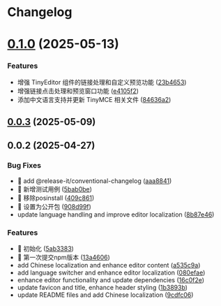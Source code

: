 # Changelog

# [0.1.0](https://github.com/kway-teow/tiny-react-editor/compare/v0.0.3...v0.1.0) (2025-05-13)


### Features

* 增强 TinyEditor 组件的链接处理和自定义预览功能 ([23b4653](https://github.com/kway-teow/tiny-react-editor/commit/23b4653d893c24efe780bf228eacb2050f85a4d9))
* 增强链接点击处理和预览窗口功能 ([e4105f2](https://github.com/kway-teow/tiny-react-editor/commit/e4105f29db1049ceb38bec6b4d164f90bdfe7fd9))
* 添加中文语言支持并更新 TinyMCE 相关文件 ([84636a2](https://github.com/kway-teow/tiny-react-editor/commit/84636a246f9db2b097fbcecdc1a44f4fbf2bfaa2))

## [0.0.3](https://github.com/kway-teow/tiny-react-editor/compare/v0.0.2...v0.0.3) (2025-05-09)

## 0.0.2 (2025-04-27)


### Bug Fixes

* 🐛 add @release-it/conventional-changelog ([aaa8841](https://github.com/kway-teow/tiny-react-editor/commit/aaa88418226ea6f9e986a32859e3d3b3f4842202))
* 🐛 新增测试用例 ([5bab0be](https://github.com/kway-teow/tiny-react-editor/commit/5bab0beac402600207bf15edb9f271cf9c1c1cb2))
* 🐛 移除posinstall ([409c861](https://github.com/kway-teow/tiny-react-editor/commit/409c86111d61caa9a49a105e4e9c9fabadbcbf20))
* 🐛 设置为公开包 ([908d99f](https://github.com/kway-teow/tiny-react-editor/commit/908d99ff9042217e967064fd9adfb7d7c59f3e42))
* update language handling and improve editor localization ([8b87e46](https://github.com/kway-teow/tiny-react-editor/commit/8b87e467718d6b1fcc28e262905e352ef8110ca0))


### Features

* 🎸 初始化 ([5ab3383](https://github.com/kway-teow/tiny-react-editor/commit/5ab3383bbb9b8157e8f71baf4bc414fd1cef68f6))
* 🎸 第一次提交npm版本 ([13a4606](https://github.com/kway-teow/tiny-react-editor/commit/13a4606b8c894c9de69f3bd4abbd9ecf7812724e))
* add Chinese localization and enhance editor content ([a535c9a](https://github.com/kway-teow/tiny-react-editor/commit/a535c9a5b12ac98c54b11f12579bf204f6ae4b57))
* add language switcher and enhance editor localization ([080efae](https://github.com/kway-teow/tiny-react-editor/commit/080efae96c1b39dbb7ef5646cac1d7cb717d17e9))
* enhance editor functionality and update dependencies ([16c0f2e](https://github.com/kway-teow/tiny-react-editor/commit/16c0f2e8602474be677d1075cf353d78a23ab9d0))
* update favicon and title, enhance header styling ([1b3893b](https://github.com/kway-teow/tiny-react-editor/commit/1b3893b950a34285a36df4d5754ff6bc2b88b8d4))
* update README files and add Chinese localization ([9cdfc06](https://github.com/kway-teow/tiny-react-editor/commit/9cdfc06ded083d0339a4bfa2bf69bd24b6f24d23))
